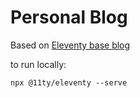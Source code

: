 # Personal Blog
Based on [Eleventy base blog](https://github.com/11ty/eleventy-base-blog)

to run locally: 
```
npx @11ty/eleventy --serve
```
